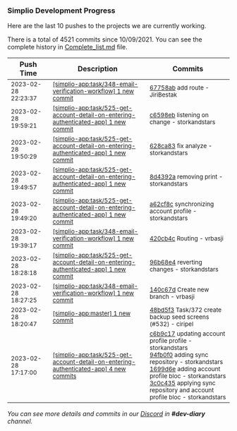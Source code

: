 
### Simplio Development Progress

Here are the last 10 pushes to the projects we are currently working.

There is a total of 4521 commits since 10/09/2021. You can see the complete history in
 [Complete_list.md](Complete_list.md) file.

| Push Time | Description | Commits |
| --- | --- | --- |
| <sub>2023-02-28 22:23:37</sub> | <sub>[[simplio-app:task/348\-email\-verification\-workflow] 1 new commit](https://github.com/SimplioOfficial/simplio-app/commit/67758abf92e96b0aeaa5db74ab1038574dfc66f2)</sub> | <sub>[67758ab](https://github.com/SimplioOfficial/simplio-app/commit/67758abf92e96b0aeaa5db74ab1038574dfc66f2) add route - JiriBestak</sub> |
| <sub>2023-02-28 19:59:21</sub> | <sub>[[simplio-app:task/525\-get\-account\-detail\-on\-entering\-authenticated\-app] 1 new commit](https://github.com/SimplioOfficial/simplio-app/commit/c6598eba66b28a17f55defdd5ff497a9a44af8bf)</sub> | <sub>[c6598eb](https://github.com/SimplioOfficial/simplio-app/commit/c6598eba66b28a17f55defdd5ff497a9a44af8bf) listening on change - storkandstars</sub> |
| <sub>2023-02-28 19:50:29</sub> | <sub>[[simplio-app:task/525\-get\-account\-detail\-on\-entering\-authenticated\-app] 1 new commit](https://github.com/SimplioOfficial/simplio-app/commit/628ca83991b5bc6045795c3739b5ef5a29b62314)</sub> | <sub>[628ca83](https://github.com/SimplioOfficial/simplio-app/commit/628ca83991b5bc6045795c3739b5ef5a29b62314) fix analyze - storkandstars</sub> |
| <sub>2023-02-28 19:49:57</sub> | <sub>[[simplio-app:task/525\-get\-account\-detail\-on\-entering\-authenticated\-app] 1 new commit](https://github.com/SimplioOfficial/simplio-app/commit/8d4392a1a5dc36addc35a49fbb5b546f128bf87b)</sub> | <sub>[8d4392a](https://github.com/SimplioOfficial/simplio-app/commit/8d4392a1a5dc36addc35a49fbb5b546f128bf87b) removing print - storkandstars</sub> |
| <sub>2023-02-28 19:49:20</sub> | <sub>[[simplio-app:task/525\-get\-account\-detail\-on\-entering\-authenticated\-app] 1 new commit](https://github.com/SimplioOfficial/simplio-app/commit/a62cf8c6ebfe95cd64ef1da228580a8b43ff87b8)</sub> | <sub>[a62cf8c](https://github.com/SimplioOfficial/simplio-app/commit/a62cf8c6ebfe95cd64ef1da228580a8b43ff87b8) synchronizing account profile - storkandstars</sub> |
| <sub>2023-02-28 19:39:17</sub> | <sub>[[simplio-app:task/348\-email\-verification\-workflow] 1 new commit](https://github.com/SimplioOfficial/simplio-app/commit/420cb4c120877c41f212bbe9869112cd7087b158)</sub> | <sub>[420cb4c](https://github.com/SimplioOfficial/simplio-app/commit/420cb4c120877c41f212bbe9869112cd7087b158) Routing - vrbasji</sub> |
| <sub>2023-02-28 18:28:18</sub> | <sub>[[simplio-app:task/525\-get\-account\-detail\-on\-entering\-authenticated\-app] 1 new commit](https://github.com/SimplioOfficial/simplio-app/commit/96b68e4b79384601130f6ed8b5118e856d721bfe)</sub> | <sub>[96b68e4](https://github.com/SimplioOfficial/simplio-app/commit/96b68e4b79384601130f6ed8b5118e856d721bfe) reverting changes - storkandstars</sub> |
| <sub>2023-02-28 18:27:25</sub> | <sub>[[simplio-app:task/348\-email\-verification\-workflow] 1 new commit](https://github.com/SimplioOfficial/simplio-app/commit/140c67d8446d27e2bd2dbb9a35225ffd0727c77f)</sub> | <sub>[140c67d](https://github.com/SimplioOfficial/simplio-app/commit/140c67d8446d27e2bd2dbb9a35225ffd0727c77f) Create new branch - vrbasji</sub> |
| <sub>2023-02-28 18:20:47</sub> | <sub>[[simplio-app:master] 1 new commit](https://github.com/SimplioOfficial/simplio-app/commit/48bd5f3594fa8c966e4d22150904f9a9a6624c53)</sub> | <sub>[48bd5f3](https://github.com/SimplioOfficial/simplio-app/commit/48bd5f3594fa8c966e4d22150904f9a9a6624c53) Task/372 create backup seed screens (#532) - ciripel</sub> |
| <sub>2023-02-28 17:17:00</sub> | <sub>[[simplio-app:task/525\-get\-account\-detail\-on\-entering\-authenticated\-app] 4 new commits](https://github.com/SimplioOfficial/simplio-app/compare/34031866d8ec...3c0c435fb590)</sub> | <sub>[c6b9c17](https://github.com/SimplioOfficial/simplio-app/commit/c6b9c17e0ef97ed72581032620600d54edf0096b) updating account profile profile - storkandstars<br>[94fb0f0](https://github.com/SimplioOfficial/simplio-app/commit/94fb0f0d36ece55047071ed3ac4cac6d62697865) adding sync repository - storkandstars<br>[1699d6e](https://github.com/SimplioOfficial/simplio-app/commit/1699d6e15e7d6e1fe688d28ad7dc6a8974f610d3) adding account profile bloc - storkandstars<br>[3c0c435](https://github.com/SimplioOfficial/simplio-app/commit/3c0c435fb590088f361cc3a3c4bc6ac0d0b587f8) applying sync repository and account profile bloc - storkandstars</sub> |

_You can see more details and commits in our [Discord](https://discord.gg/aKhjuwZmdP) in **#dev-diary** channel._

